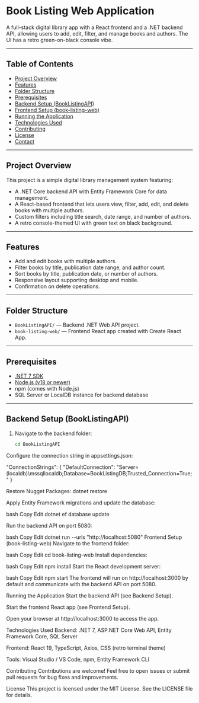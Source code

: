 # Book Listing Web Application

A full-stack digital library app with a React frontend and a .NET backend API, allowing users to add, edit, filter, and manage books and authors. The UI has a retro green-on-black console vibe.

---

## Table of Contents

- [Project Overview](#project-overview)
- [Features](#features)
- [Folder Structure](#folder-structure)
- [Prerequisites](#prerequisites)
- [Backend Setup (BookListingAPI)](#backend-setup-booklistingapi)
- [Frontend Setup (book-listing-web)](#frontend-setup-book-listing-web)
- [Running the Application](#running-the-application)
- [Technologies Used](#technologies-used)
- [Contributing](#contributing)
- [License](#license)
- [Contact](#contact)

---

## Project Overview

This project is a simple digital library management system featuring:

- A .NET Core backend API with Entity Framework Core for data management.
- A React-based frontend that lets users view, filter, add, edit, and delete books with multiple authors.
- Custom filters including title search, date range, and number of authors.
- A retro console-themed UI with green text on black background.

---

## Features

- Add and edit books with multiple authors.
- Filter books by title, publication date range, and author count.
- Sort books by title, publication date, or number of authors.
- Responsive layout supporting desktop and mobile.
- Confirmation on delete operations.

---

## Folder Structure

- `BookListingAPI/` — Backend .NET Web API project.
- `book-listing-web/` — Frontend React app created with Create React App.

---

## Prerequisites

- [.NET 7 SDK](https://dotnet.microsoft.com/en-us/download/dotnet/7.0)
- [Node.js (v18 or newer)](https://nodejs.org/)
- npm (comes with Node.js)
- SQL Server or LocalDB instance for backend database

---

## Backend Setup (BookListingAPI)

1. Navigate to the backend folder:

   ```bash
   cd BookListingAPI
   ```

Configure the connection string in appsettings.json:

"ConnectionStrings": {
  "DefaultConnection": "Server=(localdb)\\mssqllocaldb;Database=BookListingDB;Trusted_Connection=True;"
}

Restore Nugget Packages:
dotnet restore

Apply Entity Framework migrations and update the database:

bash
Copy
Edit
dotnet ef database update


Run the backend API on port 5080:

bash
Copy
Edit
dotnet run --urls "http://localhost:5080"
Frontend Setup (book-listing-web)
Navigate to the frontend folder:

bash
Copy
Edit
cd book-listing-web
Install dependencies:

bash
Copy
Edit
npm install
Start the React development server:

bash
Copy
Edit
npm start
The frontend will run on http://localhost:3000 by default and communicate with the backend API on port 5080.

Running the Application
Start the backend API (see Backend Setup).

Start the frontend React app (see Frontend Setup).

Open your browser at http://localhost:3000 to access the app.

Technologies Used
Backend: .NET 7, ASP.NET Core Web API, Entity Framework Core, SQL Server

Frontend: React 19, TypeScript, Axios, CSS (retro terminal theme)

Tools: Visual Studio / VS Code, npm, Entity Framework CLI

Contributing
Contributions are welcome! Feel free to open issues or submit pull requests for bug fixes and improvements.

License
This project is licensed under the MIT License. See the LICENSE file for details.